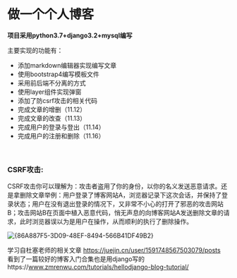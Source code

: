 # 做一个个人博客
**项目采用python3.7+django3.2+mysql编写**


主要实现的功能有：<br>
* 添加markdown编辑器实现编写文章
* 使用bootstrap4编写模板文件
* 采用前后端不分离的方式
* 使用layer组件实现弹窗
* 添加了防csrf攻击的相关代码
* 完成文章的增删（11.12）
* 完成文章的改查（11.13）
* 完成用户的登录与登出（11.14）
* 完成用户的注册和删除（11.16）

<br>

### CSRF攻击:
  CSRF攻击你可以理解为：攻击者盗用了你的身份，以你的名义发送恶意请求。还是拿删除文章举例：用户登录了博客网站A，浏览器记录下这次会话，并保持了登录状态；用户在没有退出登录的情况下，又非常不小心的打开了邪恶的攻击网站B；攻击网站B在页面中植入恶意代码，悄无声息的向博客网站A发送删除文章的请求，此时浏览器误以为是用户在操作，从而顺利的执行了删除操作。
<br>

![{86A887F5-3D09-48EF-8494-566B41DF49B2}](https://github.com/user-attachments/assets/fede6b84-dce0-43ff-9a13-d0cb086f8706)



学习自杜塞老师的相关文章
https://juejin.cn/user/1591748567503079/posts<br>
看到了一篇较好的博客入门合集也是用django写的https://www.zmrenwu.com/tutorials/hellodjango-blog-tutorial/
